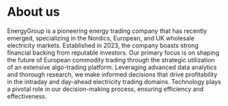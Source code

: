 # About us

EnergyGroup is a pioneering energy trading company that has recently emerged, specializing in the Nordics, European, and UK wholesale electricity markets. Established in 2023, the company boasts strong financial backing from reputable investors. Our primary focus is on shaping the future of European commodity trading through the strategic utilization of an extensive algo-trading platform. Leveraging advanced data analytics and thorough research, we make informed decisions that drive profitability in the intraday and day-ahead electricity trading domains. Technology plays a pivotal role in our decision-making process, ensuring efficiency and effectiveness.